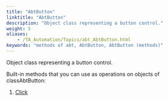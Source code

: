 ```yaml
--- 
title: "AbtButton"
linktitle: "AbtButton"
description: "Object class representing a button control."
weight: 5
aliases: 
    - /TA_Automation/Topics/abt_AbtButton.html
keywords: "methods of abt, AbtButton, AbtButton (methods)"
---
```


Object class representing a button control.

Built-in methods that you can use as operations on objects of classAbtButton:

1.  [Click](/TA_Automation/Topics/abt_Click_2.html)  






